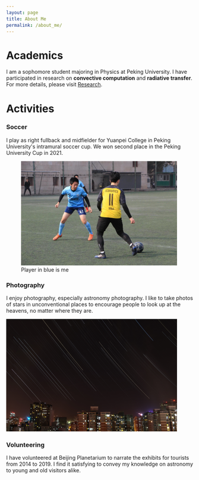 ```yaml
---
layout: page
title: About Me
permalink: /about_me/
---
```


# Academics

I am a sophomore student majoring in Physics at Peking University. I have participated in research on **convective computation** and **radiative transfer**. For more details, please visit [Research](https://andrewkgao1.github.io/research). 

# Activities

### Soccer

I play as right fullback and midfielder for Yuanpei College in Peking University's intramural soccer cup. We won second place in the Peking University Cup in 2021. 

<figure>
    <img src="/assets/During_match.JPG" width="420" height="280">
    <figcaption>Player in blue is me</figcaption>
</figure>


### Photography

I enjoy photography, especially astronomy photography. I like to take photos of stars in unconventional places to encourage people to look up at the heavens, no matter where they are. 

<img src="/assets/Beijing_startrails.jpg" width="460" height="302">


### Volunteering

I have volunteered at Beijing Planetarium to narrate the exhibits for tourists from 2014 to 2019. I find it satisfying to convey my knowledge on astronomy to young and old visitors alike.